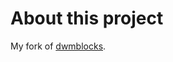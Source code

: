 # About this project

My fork of [dwmblocks][dwmblocks].

[dwmblocks]: https://github.com/torrinfail/dwmblocks
